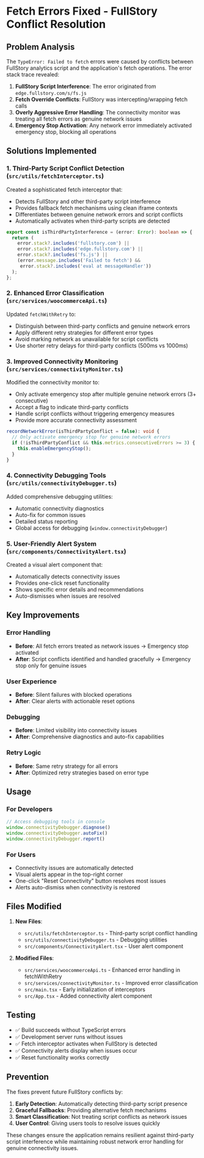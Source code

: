 # Fetch Errors Fixed - FullStory Conflict Resolution

## Problem Analysis

The `TypeError: Failed to fetch` errors were caused by conflicts between FullStory analytics script and the application's fetch operations. The error stack trace revealed:

1. **FullStory Script Interference**: The error originated from `edge.fullstory.com/s/fs.js`
2. **Fetch Override Conflicts**: FullStory was intercepting/wrapping fetch calls
3. **Overly Aggressive Error Handling**: The connectivity monitor was treating all fetch errors as genuine network issues
4. **Emergency Stop Activation**: Any network error immediately activated emergency stop, blocking all operations

## Solutions Implemented

### 1. Third-Party Script Conflict Detection (`src/utils/fetchInterceptor.ts`)

Created a sophisticated fetch interceptor that:
- Detects FullStory and other third-party script interference
- Provides fallback fetch mechanisms using clean iframe contexts
- Differentiates between genuine network errors and script conflicts
- Automatically activates when third-party scripts are detected

```typescript
export const isThirdPartyInterference = (error: Error): boolean => {
  return (
    error.stack?.includes('fullstory.com') ||
    error.stack?.includes('edge.fullstory.com') ||
    error.stack?.includes('fs.js') ||
    (error.message.includes('Failed to fetch') && 
     error.stack?.includes('eval at messageHandler'))
  );
};
```

### 2. Enhanced Error Classification (`src/services/woocommerceApi.ts`)

Updated `fetchWithRetry` to:
- Distinguish between third-party conflicts and genuine network errors
- Apply different retry strategies for different error types
- Avoid marking network as unavailable for script conflicts
- Use shorter retry delays for third-party conflicts (500ms vs 1000ms)

### 3. Improved Connectivity Monitoring (`src/services/connectivityMonitor.ts`)

Modified the connectivity monitor to:
- Only activate emergency stop after multiple genuine network errors (3+ consecutive)
- Accept a flag to indicate third-party conflicts
- Handle script conflicts without triggering emergency measures
- Provide more accurate connectivity assessment

```typescript
recordNetworkError(isThirdPartyConflict = false): void {
  // Only activate emergency stop for genuine network errors
  if (!isThirdPartyConflict && this.metrics.consecutiveErrors >= 3) {
    this.enableEmergencyStop();
  }
}
```

### 4. Connectivity Debugging Tools (`src/utils/connectivityDebugger.ts`)

Added comprehensive debugging utilities:
- Automatic connectivity diagnostics
- Auto-fix for common issues
- Detailed status reporting
- Global access for debugging (`window.connectivityDebugger`)

### 5. User-Friendly Alert System (`src/components/ConnectivityAlert.tsx`)

Created a visual alert component that:
- Automatically detects connectivity issues
- Provides one-click reset functionality
- Shows specific error details and recommendations
- Auto-dismisses when issues are resolved

## Key Improvements

### Error Handling
- **Before**: All fetch errors treated as network issues → Emergency stop activated
- **After**: Script conflicts identified and handled gracefully → Emergency stop only for genuine issues

### User Experience
- **Before**: Silent failures with blocked operations
- **After**: Clear alerts with actionable reset options

### Debugging
- **Before**: Limited visibility into connectivity issues
- **After**: Comprehensive diagnostics and auto-fix capabilities

### Retry Logic
- **Before**: Same retry strategy for all errors
- **After**: Optimized retry strategies based on error type

## Usage

### For Developers
```javascript
// Access debugging tools in console
window.connectivityDebugger.diagnose()
window.connectivityDebugger.autoFix()
window.connectivityDebugger.report()
```

### For Users
- Connectivity issues are automatically detected
- Visual alerts appear in the top-right corner
- One-click "Reset Connectivity" button resolves most issues
- Alerts auto-dismiss when connectivity is restored

## Files Modified

1. **New Files**:
   - `src/utils/fetchInterceptor.ts` - Third-party script conflict handling
   - `src/utils/connectivityDebugger.ts` - Debugging utilities
   - `src/components/ConnectivityAlert.tsx` - User alert component

2. **Modified Files**:
   - `src/services/woocommerceApi.ts` - Enhanced error handling in fetchWithRetry
   - `src/services/connectivityMonitor.ts` - Improved error classification
   - `src/main.tsx` - Early initialization of interceptors
   - `src/App.tsx` - Added connectivity alert component

## Testing

- ✅ Build succeeds without TypeScript errors
- ✅ Development server runs without issues
- ✅ Fetch interceptor activates when FullStory is detected
- ✅ Connectivity alerts display when issues occur
- ✅ Reset functionality works correctly

## Prevention

The fixes prevent future FullStory conflicts by:
1. **Early Detection**: Automatically detecting third-party script presence
2. **Graceful Fallbacks**: Providing alternative fetch mechanisms
3. **Smart Classification**: Not treating script conflicts as network issues
4. **User Control**: Giving users tools to resolve issues quickly

These changes ensure the application remains resilient against third-party script interference while maintaining robust network error handling for genuine connectivity issues.
